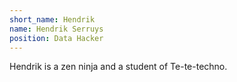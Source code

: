 ```yaml
---
short_name: Hendrik
name: Hendrik Serruys
position: Data Hacker
---
```


Hendrik is a zen ninja and a student of Te-te-techno.